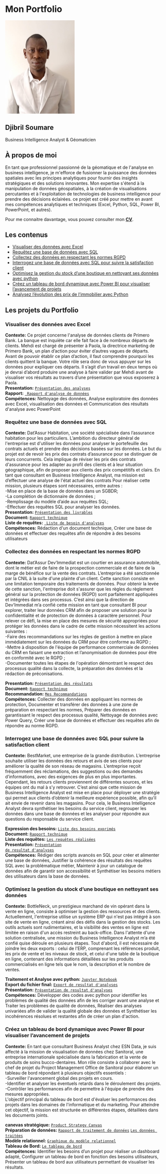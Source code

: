 # Mon Portfolio 
<p align="center">
  
<img src="images/Photo_profil.jpg" height=300></p>

## Djibril Soumare
Business Intelligence Analyst & Géomaticien

## À propos de moi

<p>En tant que professionnel passionné de la géomatique et de l'analyse en business intelligence, je m'efforce de fusionner la puissance des données spatiales avec les principes analytiques pour fournir des insights stratégiques et des solutions innovantes. Mon expertise s'étend à la manipulation de données géospatiales, à la création de visualisations percutantes et à l'exploitation de technologies de business intelligence pour prendre des décisions éclairées. ce projet est créé pour mettre en avant mes compétences analytiques et techniques (Excel, Python, SQL, Power BI, PowerPoint, et autres). </p>

Pour me connaitre davantage, vous pouvez consulter mon [**CV**](https://public.tableau.com/app/profile/djibril.soumare/viz/Mock_up_Djibril/TableaudebordCV?publish=yes).

## Les contenus
- [Visualiser des données avec Excel](#Visualiser-de-données-avec-Excel)
- [Requêtez une base de données avec SQL](#Requêtez-une-base-de-données-avec-SQL)
- [Collectez des données en respectant les normes RGPD](#Collectez-des-données-en-respectant-avec-les-normes-RGPD)
- [Interrogez une base de données avec SQL pour suivre la satisfaction client](#Interrogez-une-base-de-données-avec-SQL-pour-suivre-la-satisfaction-client)
- [Optimisez la gestion du stock d’une boutique en nettoyant ses données avec python](#Optimisez-la-gestion-du-stock-d'une-boutique-en-nettoyant-ses-données)
- [Créez un tableau de bord dynamique avec Power BI pour visualiser l’avancement de projets](#Creez-un-tableau-de-bord-dynamique-avec-Power-BI)
- [Analysez l’évolution des prix de l’immobilier avec Python](#Analyser-l'évolution-des-prix-de-l'immobilier)
## Les projets du Portfolio
### Visualiser des données avec Excel 
**Contexte:** Ce projet concerne l'analyse de données clients de Primero Bank. La banque est inquiète car elle fait face à de nombreux départs de clients. Mehdi est chargé de présenter à Paola, la directrice marketing de Primero Bank, un plan d’action pour éviter d’autres vagues de départs. Avant de pouvoir établir ce plan d’action, il faut comprendre pourquoi les clients quittent la banque. Votre rôle sera donc de vous appuyer sur les données pour expliquer ces départs. Il s’agit d’un travail en deux temps où je devrai d’abord produire une analyse à faire valider par Mehdi avant de visualiser vos résultats au travers d’une présentation que vous exposerez à Paola.<br>
**Presentation:** <a href="https://github.com/Djibsou39/Portfolio-Business-Intelligence-Analyst/blob/main/Visualiser%20les%20donn%C3%A9es%20avec%20Excel/Soumare_Djibril_2_Visualiation_032023.pdf">
  <code>Présentation des analyses</code></a><br>
**Rapport:** <a href="https://github.com/Djibsou39/Portfolio-Business-Intelligence-Analyst/blob/main/Visualiser%20les%20donn%C3%A9es%20avec%20Excel/Soumare_Djibril_1_rapport_032023.pdf">
  <code> Rapport d'analyse de données</code></a><br>
**Compétences:** Nettoyage des données, Analyse exploratoire des données avec Excel, visualisation des données et Communication des résultats d'analyse avec PowerPoint<br>

### Requêtez une base de données avec SQL
**Contexte:** Dat’Assur Habitation, une société spécialisée dans l’assurance habitation pour les particuliers.
L’ambition du directeur général de l'entreprise est d'utiliser les données pour analyser le portefeuille des contrats actuels et prendre des décisions basées sur les données.
Le but du projet est de revoir les prix des contrats d’assurance pour se distinguer de leurs concurrents. Cela implique de réviser les prix des contrats d'assurance pour les adapter au profil des clients et à leur situation géographique, afin de proposer aux clients des prix compétitifs et clairs. 
En tant que consultant en Business Intelligence Analyst, ma mission est d’effectuer une analyse de l'état actuel des contrats
Pour réaliser cette mission, plusieurs étapes sont nécessaires, entre autres : <br>
-Mise en place de la base de données dans un SGBDR;<br>
-La complétion de dictionnaire de données ;<br>
-Remplissage du modèle d’aide aux requêtes SQL;<br>
-Effectuer des requêtes SQL pour analyser les données.<br>
**Presentation:** <a href="https://github.com/Djibsou39/Portfolio-Business-Intelligence-Analyst/blob/main/Requ%C3%AAter%20une%20base%20de%20donn%C3%A9es%20avec%20SQL/Soumare_Djibril_3_presentation_042023.pdf">
  <code>Présentation des livrables</code></a><br>
**Document:** <a href="https://github.com/Djibsou39/Portfolio-Business-Intelligence-Analyst/blob/main/Requ%C3%AAter%20une%20base%20de%20donn%C3%A9es%20avec%20SQL/Soumare_Djibril_1_documentation_technique_042023.pdf">
  <code>Rapport technique</code></a><br>
**Liste de requêtes:** <a href="https://github.com/Djibsou39/Portfolio-Business-Intelligence-Analyst/blob/main/Requ%C3%AAter%20une%20base%20de%20donn%C3%A9es%20avec%20SQL/Soumare_Djibril_2_liste_analyses_042023.pdf">
  <code> Liste de besoin d'analyses</code></a><br>
**Compétences:** Rédaction d'un document technique, Créer une base de données et effectuer des requêtes afin de répondre à des besoins utilisateurs<br>

### Collectez des données en respectant les normes RGPD
**Contexte:** Dat’Assur Dev’Immediat est un courtier en  assurance automobile, dont le métier est de faire de la prospection commerciale et de faire de la marge de bénéfice sur la vente des contrats. L‘entreprise  a été sanctionnée par la CNIL à la suite d'une plainte d'un client. Cette sanction consiste en une limitation temporaire des traitements de données. 
Pour obtenir la levée de cette sanction, l'entreprise doit s'assurer que les règles du règlement général sur la protection de données (RGPD) sont parfaitement appliquées et intégrées dans ses processus. 
C’est ainsi que la direction de Dev’Immediat m’a confié cette mission en tant que consultant BI pour explorer,  traiter leur données CRM afin de proposer une solution  pour la confidentialité et de protection de données à caractère personnel.
Pour relever ce défi, la mise en place des mesures de sécurité appropriées pour protéger les données dans le cadre de cette mission nécessitent   les  actions suivantes :<br>
-Faire des recommandations sur les règles de gestion à mettre en place immédiatement sur les données du CRM pour être conforme au RGPD ;<br>
-Mettre à disposition de l'équipe de performance commerciale de données du CRM en faisant une extraction et  l’anonymisation de données pour être en conformité avec le RGPD ;<br>
-Documenter toutes les étapes de l'opération démontrant le respect des processus qualité dans la collecte, la préparation des données et la rédaction de préconisations.<br>

**Presentation:** <a href="https://github.com/Djibsou39/Portfolio-Business-Intelligence-Analyst/blob/main/Collecter%20des%20donn%C3%A9es%20en%20respectant%20les%20normes%20RGPD/Soumare_Djibril_presentation_042023.pdf">
  <code>Présentation des résultats</code></a><br>
**Document:** <a href="https://github.com/Djibsou39/Portfolio-Business-Intelligence-Analyst/blob/main/Collecter%20des%20donn%C3%A9es%20en%20respectant%20les%20normes%20RGPD/Soumare_Djibril_3_Rapport_042023.pdf">
  <code>Rapport technique</code></a><br>
**Recommandation:** <a href="https://github.com/Djibsou39/Portfolio-Business-Intelligence-Analyst/blob/main/Collecter%20des%20donn%C3%A9es%20en%20respectant%20les%20normes%20RGPD/Soumare_Djibril_1_Recommandations_042023.pdf">
  <code>Mes Recommandations</code></a><br>
**Compétences:** Collecter des données en appliquant les normes de protection, Documenter et transférer des données à une zone de préparation en respectant les normes, Préparer des données en garantissant le respect des processus qualité, Nettoyage de données avec Power Query, Créer une base de données et effectuer des requêtes afin de répondre au norme RGPD.<br>

### Interrogez une base de données avec SQL pour suivre la satisfaction client
**Contexte:** BestMarket, une entreprise de la grande distribution. L’entreprise souhaite utiliser les données des retours et avis de ses clients pour améliorer la qualité de son réseau de magasins.
L’entreprise reçoit fréquemment des réclamations, des suggestions ou des demandes d’informations, avec des exigences de plus en plus importantes. Cependant, les retours clients proviennent de différentes sources, et les équipes ont du mal à s'y retrouver. C’est ainsi que cette mission de Business Intelligence Analyst est mise en place pour déployer une stratégie qui permet aux clients d’obtenir la meilleure expérience possible, afin qu’il ait envie de revenir dans les magasins. Pour cela, le Business Intelligence Analyst devra synthétiser les besoins du service client, regrouper les données dans une base de données et les analyser pour répondre aux questions du responsable du service client.<br>

**Expression des besoins:** <a href="https://github.com/Djibsou39/Portfolio-Business-Intelligence-Analyst/blob/main/Interrogez%20une%20base%20de%20donn%C3%A9es%20avec%20SQL%20pour%20suivre%20la%20satisfaction%20client/soumare_Djibril_1_expression_%20besoin_052023.pdf">
  <code>Liste des besoins exprimés</code></a><br>
**Document:** <a href="https://github.com/Djibsou39/Portfolio-Business-Intelligence-Analyst/blob/main/Interrogez%20une%20base%20de%20donn%C3%A9es%20avec%20SQL%20pour%20suivre%20la%20satisfaction%20client/Soumare_Djibril_2_documentation_technique_052023.pdf">
  <code>Rapport technique</code></a><br>
**Liste des requêtes:** <a href="https://github.com/Djibsou39/Portfolio-Business-Intelligence-Analyst/blob/main/Interrogez%20une%20base%20de%20donn%C3%A9es%20avec%20SQL%20pour%20suivre%20la%20satisfaction%20client/Soumare_Djibril_3_requetes_052023.pdf">
  <code>Les requêtes réalisées</code></a><br>
**Presentation:** <a href="https://github.com/Djibsou39/Portfolio-Business-Intelligence-Analyst/blob/main/Interrogez%20une%20base%20de%20donn%C3%A9es%20avec%20SQL%20pour%20suivre%20la%20satisfaction%20client/soumare_Djibril_4_presentation_052023.pdf"><code>Présentation de resultat d'analyses</code></a><br>
**Compétences:** Rédiger des scripts avancés en SQL pour créer et alimenter une base de données, Justifier la cohérence des résultats des requêtes SQL avec la problématique métier, Maintenir à jour un catalogue de données afin de garantir son accessibilité et Synthétiser les besoins métiers des utilisateurs dans la base de données.<br>

### Optimisez la gestion du stock d’une boutique en nettoyant ses données 
**Contexte:** BottleNeck, un prestigieux marchand de vin opérant dans la vente en ligne, consiste à optimiser la gestion des ressources et des clients. Actuellement, l'entreprise utilise un système ERP qui n'est pas intégré à son site de vente en ligne, créant ainsi des défis dans la gestion des stocks. Les outils actuels sont rudimentaires, et la visibilité des ventes en ligne est limitée en raison d'un accès restreint au back-office. Dans l'attente d'une solution centralisée, une mission du Business Intelligence Analyst m’a été confié quise déroule en plusieurs étapes. Tout d'abord, il est nécessaire de joindre les deux exports : celui de l'ERP, comprenant les références produit, les prix de vente et les niveaux de stock, et celui d'une table de la boutique en ligne, contenant des informations détaillées sur les produits commercialisés en ligne tels que le nom, la description et le nombre de ventes.<br>

**Traitement et Analyse avec python:** <a href="https://github.com/Djibsou39/Portfolio-Business-Intelligence-Analyst/blob/main/Optimisez%20la%20gestion%20du%20stock%20d%E2%80%99une%20boutique%20en%20nettoyant%20ses%20donn%C3%A9es/Soumare_Djibril_1_notebook_062023.ipynb">
  <code>Jupyter Notebook</code></a><br>
**Export du fichier final:** <a href="https://github.com/Djibsou39/Portfolio-Business-Intelligence-Analyst/blob/main/Optimisez%20la%20gestion%20du%20stock%20d%E2%80%99une%20boutique%20en%20nettoyant%20ses%20donn%C3%A9es/Soumare_Djibril_2_fichier_donn%C3%A9es_062023.xlsx">
  <code>Export de resultat d'analyses</code></a><br>
**Présentation:** <a href="https://github.com/Djibsou39/Portfolio-Business-Intelligence-Analyst/blob/main/Optimisez%20la%20gestion%20du%20stock%20d%E2%80%99une%20boutique%20en%20nettoyant%20ses%20donn%C3%A9es/Soumare_Djibril_3_presentation_062023.pdf">
  <code>Présentation de resultat d'analyses</code></a><br>
**Compétences:** Développer des codes avec python pour identifier les problèmes de qualité des données afin de les corriger avant une analyse et Traiter les problèmes de qualité de données, Réaliser des analyses univariées afin de valider la qualité globale des données et Synthétiser les incohérences résolues et restantes afin de créer un plan d'action.<br>

### Créez un tableau de bord dynamique avec Power BI pour visualiser l’avancement de projets 
**Contexte:** En tant que consultant Business Analyst chez ESN Data, je suis affecté à la mission de visualisation de données chez Sanitoral, une entreprise internationale spécialisée dans la fabrication et la vente de produits de soins bucco-dentaires. Mon rôle consiste à collaborer avec le chef de projet du Project Management Office de Sanitoral pour élaborer un tableau de bord répondant à plusieurs objectifs essentiels :<br>
-Surveiller l'avancement global des projets en cours.<br>
-Identifier et analyser les éventuels retards dans le déroulement des projets.<br>
-Contrôler les performances afin de permettre à l'équipe de prendre des mesures appropriées.<br>
L'objectif principal du tableau de bord est d'évaluer les performances des projets dans les domaines de l'informatique et du marketing. 
Pour atteindre cet objectif, la mission est structurée en différentes étapes, détaillées dans les documents joints.<br>

**canevas stratégique:** <a href="https://github.com/Djibsou39/Portfolio-Business-Intelligence-Analyst/blob/main/Cr%C3%A9ez%20un%20tableau%20de%20bord%20dynamique%20avec%20Power%20BI%20pour%20visualiser%20l%E2%80%99avancement%20de%20projets/Soumare_Djibril_1_productstrategycanvas_082023.pdf">
  <code>Product Strategy Canvas</code></a><br>
**Préparation de données:** <a href="https://github.com/Djibsou39/Portfolio-Business-Intelligence-Analyst/blob/main/Cr%C3%A9ez%20un%20tableau%20de%20bord%20dynamique%20avec%20Power%20BI%20pour%20visualiser%20l%E2%80%99avancement%20de%20projets/Soumare_Djibril_2_preparation%20des%20donn%C3%A9es_082023.pdf">
  <code>Rapport de traitement de données</code></a> <a href="https://github.com/Djibsou39/Portfolio-Business-Intelligence-Analyst/blob/main/Cr%C3%A9ez%20un%20tableau%20de%20bord%20dynamique%20avec%20Power%20BI%20pour%20visualiser%20l%E2%80%99avancement%20de%20projets/Donn%C3%A9es%2BSanitoral.xlsx">
  <code>Les données traitées</code></a><br>
**Modèle relationnel:** <a href="https://github.com/Djibsou39/Portfolio-Business-Intelligence-Analyst/blob/main/Cr%C3%A9ez%20un%20tableau%20de%20bord%20dynamique%20avec%20Power%20BI%20pour%20visualiser%20l%E2%80%99avancement%20de%20projets/Soumare_Djibril_3_Modele_donn%C3%A9es_%C3%A9toile_082023.pdf">
  <code>Graphique du modèle relationnel</code></a><br>
**Tableau de Bord:** <a href="https://github.com/Djibsou39/Portfolio-Business-Intelligence-Analyst/blob/main/Cr%C3%A9ez%20un%20tableau%20de%20bord%20dynamique%20avec%20Power%20BI%20pour%20visualiser%20l%E2%80%99avancement%20de%20projets/Soumare_Djibril_4_Tableau_de_bord_082023.pbix">
  <code>Le tableau de bord</code></a><br>
**Compétences:** Identifier les besoins d’un projet pour réaliser un dashboard adapté, Configurer un tableau de bord en fonction des besoins utilisateurs, Présenter un tableau de bord aux utilisateurs permettant de visualiser les résultats.<br>
